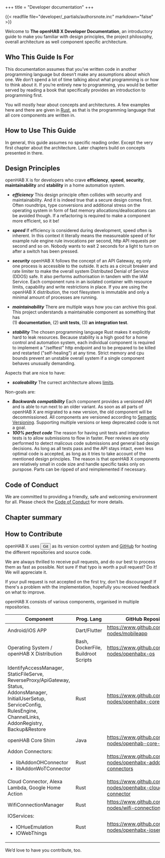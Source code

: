 +++
title = "Developer documentation"
+++

{{< readfile file="developer/_partials/authorsnote.inc" markdown="false" >}}

<p class="p-4">
Welcome to <b>The openHAB X Developer Documentation</b>, an introductory guide to make you familiar with design principles, the project philosophy, overall architecture as well component specific architecture.
</p>

## Who This Guide Is For
This documentation assumes that you’ve written code in another programming language but doesn’t make any assumptions about which one.
We don’t spend a lot of time talking about what programming is or how to think about it. If you’re entirely new to programming, you would be better served by reading a book that specifically provides an introduction to programming first.

You will mostly hear about concepts and architectures. A few examples here and there are given in [Rust](https://doc.rust-lang.org/book), as that is the programming language that all core components are written in.

## How to Use This Guide

In general, this guide assumes no specific reading order. Except the very first chapter about the architecture. Later chapters build on concepts presented in there.

## Design Principles

openHAB X is for developers who crave **efficiency**, **speed**, **security**, **maintainability** and **stability** in a home automation system.

* ***efficiency*** This design principle often collides with security and maintainability. And it is indeed true that a secure design comes first. Often roundtrips, type conversions and additional stress on the operating system in form of fast memory allocations/deallocations can be avoided though. If a refactoring is required to make a component more efficient, so it be!

* ***speed*** If efficiency is considered during development, speed often is inherent. In this context it literally means the measureable speed of for example rule engine rule invocations per second, http API requests per second and so on. Nobody wants to wait 2 seconds for a light to turn on after a switch has been pressed.

* ***security*** openHAB X follows the concept of an API Gateway, eg only one process is accessible to the outside. It acts as a circuit breaker and rate limiter to make the overall system Distributed Denial of Service (DDOS) safe. It also performs authorisation in tandem with the IAM Service. Each component runs in an isolated container with resource limits, capability and write restrictions in place. If you are using the openHAB X distribution, the root filesystem is immutable and only a minimal amount of processes are running.

* ***maintainability***  There are multiple ways how you can archive this goal. This project understands a maintainable component as something that has<br>(1) **documentation**, (2) **unit tests**,  (3) **an integration test**.

* ***stability*** The chosen programming language Rust makes it explicitly hard to leak resources. Because stability is a high good for a home control and automation system, each individual component is required to implement a "/selftest" http endpoint and to be prepared to be killed and restarted ("self-healing") at any time. Strict memory and cpu bounds prevent an unstable overall system if a single component behaves unusually demanding.

Aspects that are nice to have:

* ***scaleability*** The currect architecture allows [limits](/limits).

Non-goals are:

* ***Backwards compatibility*** Each component provides a versioned API and is able to run next to an older variant. As soon as all parts of openHAB X are migrated to a new version, the old component will be decommissioned. All components are versioned according to [Semantic Versioning](https://semver.org/). Supporting multiple versions or keep deprecated code is not a goal.
* ***100% perfect code*** The reason for having unit tests and integration tests is to allow submissions to flow in faster. Peer reviews are only performed to detect malicous code submissions and general bad design decisions. As long as all tests pass and the API stays intact, even less optimal code is accepted, as long as it tries to take account of the mentioned design principles. The reason is that openHAB X components are relatively small in code size and handle specific tasks only on purspose. Parts can be ripped of and reimplemented if necessary.

## Code of Conduct

We are committed to providing a friendly, safe and welcoming environment for all. Please check the [Code of Conduct](/conduct) for more details.

## Chapter summary
<split>


## How to Contribute

openHAB X uses <button class="btn-link contexthelp" id="aboutgit" title="Context help">Git</button> as its version control system and [GitHub](https://www.github.com/openhab-nodes) for hosting the different repositories and source code.

<template data-popover="aboutgit">
<p style="max-width: 500px">
You will get in contact with <i><a href="https://git-scm.com/" target="_blank">Git</a></i> in many places and it makes sense to get yourself familiar with its basic commands and concepts. There are many pages to learn about Git. Try <a href="http://rogerdudler.github.io/git-guide" target="_blank">Git - The Simple Guide</a> as a start. In Git it is common to send *Pull Requests* from your own source code clone back to the official repository.
</p>
</template>
<ui-tooltip target="aboutgit"></ui-tooltip>

We are always thrilled to receive pull requests, and do our best to process them as fast as possible. Not sure if that typo is worth a pull request? Do it! We will appreciate it.

If your pull request is not accepted on the first try, don't be discouraged! If there's a problem with the implementation, hopefully you received feedback on what to improve.

openHAB X consists of various components, organised in multiple repositories.

<table class="table">
<thead>
<tr>
<th>Component</th>
<th>Prog. Lang</th>
<th>GitHub Repository</th>
</tr>
</thead>
<tbody>
<tr>
<td>Android/iOS APP</td>
<td>Dart/Flutter</td>
<td><a href="https://www.github.com/openhab-nodes/mobileapp">https://www.github.com/openhab-nodes/mobileapp</a></td>
</tr>
<tr>
<td>Operating System / openHAB X Distribution</td>
<td>Bash, DockerFile, Buildroot Scripts</td>
<td><a href="https://www.github.com/openhab-nodes/openhabx-os">https://www.github.com/openhab-nodes/openhabx-os</a></td>
</tr>
<tr>
<td>IdentifyAccessManager,<br>StaticFileServe, <br>ReverseProxy/ApiGateway, <br>Status, <br>AddonsManager, <br>InitialUserSetup, <br>ServiceConfig, <br>RulesEngine, <br>ChannelLinks, <br>AddonRegistry, <br>Backup&amp;Restore</td>
<td>Rust</td>
<td><a href="https://www.github.com/openhab-nodes/openhabx-core">https://www.github.com/openhab-nodes/openhabx-core</a></td>
</tr>
<tr>
<td>openHAB Core Shim</td>
<td>Java</td>
<td><a href="https://www.github.com/openhab-nodes/openhab-core-shim">https://www.github.com/openhab-nodes/openhab-core-shim</a></td>
</tr>
<tr>
<td>Addon Connectors: <ul> <li> libAddonOHConnector <li> libAddonWoTConnector</ul></td>
<td>Rust</td>
<td><a href="https://www.github.com/openhab-nodes/openhabx-addon-connectors">https://www.github.com/openhab-nodes/openhabx-addon-connectors</a></td>
</tr>
<tr>
<td>Cloud Connector, Alexa Lambda, Google Home Action</td>
<td>Rust</td>
<td><a href="https://www.github.com/openhab-nodes/openhabx-cloud-connector">https://www.github.com/openhab-nodes/openhabx-cloud-connector</a></td>
</tr>
<tr>
<td>WifiConnectionManager</td>
<td>Rust</td>
<td><a href="https://www.github.com/openhab-nodes/wifi-connection-manager">https://www.github.com/openhab-nodes/wifi-connection-manager</a></td>
</tr>
<tr>
<td>IOServices: <ul> <li> IOHueEmulation <li> IOWebThings </ul></td>
<td>Rust</td>
<td><a href="https://www.github.com/openhab-nodes/openhabx-ioservices">https://www.github.com/openhab-nodes/openhabx-ioservices</a></td>
</tr>
</tbody>
</table>

We’d love to have you contribute, too.

